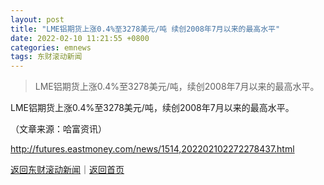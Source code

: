 ```yaml
---
layout: post
title: "LME铝期货上涨0.4%至3278美元/吨 续创2008年7月以来的最高水平"
date: 2022-02-10 11:21:55 +0800
categories: emnews
tags: 东财滚动新闻
---
```

> LME铝期货上涨0.4%至3278美元/吨，续创2008年7月以来的最高水平。

<p>LME铝期货上涨0.4%至3278美元/吨，续创2008年7月以来的最高水平。</p><p class="em_media">（文章来源：哈富资讯）</p>

<http://futures.eastmoney.com/news/1514,202202102272278437.html>

[返回东财滚动新闻](//finews.withounder.com/emnews/)｜[返回首页](//finews.withounder.com/)